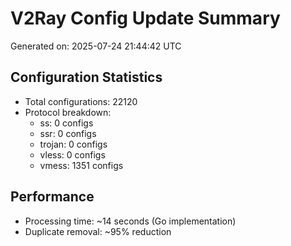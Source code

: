 # V2Ray Config Update Summary
Generated on: 2025-07-24 21:44:42 UTC

## Configuration Statistics
- Total configurations: 22120
- Protocol breakdown:
  - ss: 0 configs
  - ssr: 0 configs
  - trojan: 0 configs
  - vless: 0 configs
  - vmess: 1351 configs

## Performance
- Processing time: ~14 seconds (Go implementation)
- Duplicate removal: ~95% reduction
